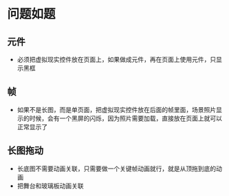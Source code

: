 # 问题如题
## 元件
- 必须把虚拟现实控件放在页面上，如果做成元件，再在页面上使用元件，只显示黑框
## 帧
- 如果不是长图，而是单页面，把虚拟现实控件放在后面的帧里面，场景照片显示的时候，会有一个黑屏的闪烁，因为照片需要加载，直接放在页面上就可以正常显示了
## 长图拖动
- 长底图不需要动画关联，只需要做一个关键帧动画就行，就是从顶拖到底的动画
- 把舞台和玻璃板动画关联
